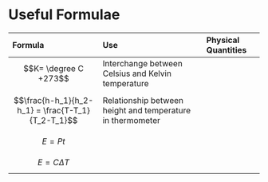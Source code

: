 # Useful Formulae

| Formula | Use | Physical Quantities |
| :--- | :--- | :--- |
| $$K= \degree C +273$$  | Interchange between Celsius and Kelvin temperature |  |
| $$\frac{h-h_1}{h_2-h_1} = \frac{T-T_1}{T_2-T_1}$$  | Relationship between height and temperature in thermometer |  |
| $$E = Pt$$  |  |  |
| $$E = C\Delta T$$  |  |  |

